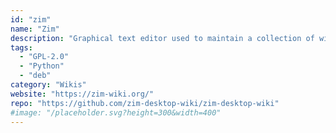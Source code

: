 ```yaml
---
id: "zim"
name: "Zim"
description: "Graphical text editor used to maintain a collection of wiki pages. Each page can contain links to other pages, simple formatting and images."
tags:
  - "GPL-2.0"
  - "Python"
  - "deb"
category: "Wikis"
website: "https://zim-wiki.org/"
repo: "https://github.com/zim-desktop-wiki/zim-desktop-wiki"
#image: "/placeholder.svg?height=300&width=400"
---
```


